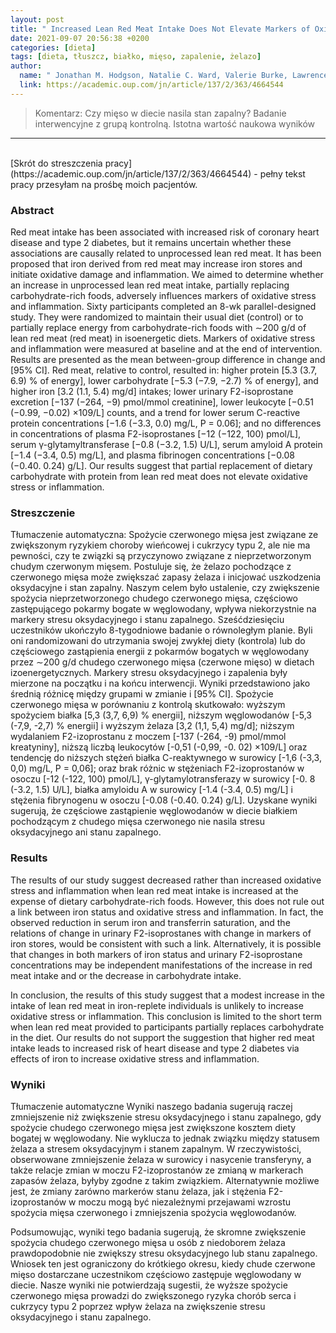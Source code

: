 ```yaml
---
layout: post
title: " Increased Lean Red Meat Intake Does Not Elevate Markers of Oxidative Stress and Inflammation in Humans "
date: 2021-09-07 20:56:38 +0200
categories: [dieta]
tags: [dieta, tłuszcz, białko, mięso, zapalenie, żelazo]
author:
  name: " Jonathan M. Hodgson, Natalie C. Ward, Valerie Burke, Lawrence J. Beilin, Ian B. Puddey "
  link: https://academic.oup.com/jn/article/137/2/363/4664544
---
```

> Komentarz: Czy mięso w diecie nasila stan zapalny?
> Badanie interwencyjne z grupą kontrolną. Istotna wartość naukowa wyników

<hr>
<br>
[Skrót do streszczenia pracy](https://academic.oup.com/jn/article/137/2/363/4664544) - pełny tekst pracy przesyłam na prośbę moich pacjentów.



### Abstract
Red meat intake has been associated with increased risk of coronary heart disease and type 2 diabetes, but it remains uncertain whether these associations are causally related to unprocessed lean red meat. It has been proposed that iron derived from red meat may increase iron stores and initiate oxidative damage and inflammation. We aimed to determine whether an increase in unprocessed lean red meat intake, partially replacing carbohydrate-rich foods, adversely influences markers of oxidative stress and inflammation. Sixty participants completed an 8-wk parallel-designed study. They were randomized to maintain their usual diet (control) or to partially replace energy from carbohydrate-rich foods with ∼200 g/d of lean red meat (red meat) in isoenergetic diets. Markers of oxidative stress and inflammation were measured at baseline and at the end of intervention. Results are presented as the mean between-group difference in change and [95% CI]. Red meat, relative to control, resulted in: higher protein [5.3 (3.7, 6.9) % of energy], lower carbohydrate [−5.3 (−7.9, −2.7) % of energy], and higher iron [3.2 (1.1, 5.4) mg/d] intakes; lower urinary F2-isoprostane excretion [−137 (−264, −9) pmol/mmol creatinine], lower leukocyte [−0.51 (−0.99, −0.02) ×109/L] counts, and a trend for lower serum C-reactive protein concentrations [−1.6 (−3.3, 0.0) mg/L, P = 0.06]; and no differences in concentrations of plasma F2-isoprostanes [−12 (−122, 100) pmol/L], serum γ-glytamyltransferase [−0.8 (−3.2, 1.5) U/L], serum amyloid A protein [−1.4 (−3.4, 0.5) mg/L], and plasma fibrinogen concentrations [−0.08 (−0.40. 0.24) g/L]. Our results suggest that partial replacement of dietary carbohydrate with protein from lean red meat does not elevate oxidative stress or inflammation.

### Streszczenie
Tłumaczenie automatyczna:
Spożycie czerwonego mięsa jest związane ze zwiększonym ryzykiem choroby wieńcowej i cukrzycy typu 2, ale nie ma pewności, czy te związki są przyczynowo związane z nieprzetworzonym chudym czerwonym mięsem. Postuluje się, że żelazo pochodzące z czerwonego mięsa może zwiększać zapasy żelaza i inicjować uszkodzenia oksydacyjne i stan zapalny. Naszym celem było ustalenie, czy zwiększenie spożycia nieprzetworzonego chudego czerwonego mięsa, częściowo zastępującego pokarmy bogate w węglowodany, wpływa niekorzystnie na markery stresu oksydacyjnego i stanu zapalnego. Sześćdziesięciu uczestników ukończyło 8-tygodniowe badanie o równoległym planie. Byli oni randomizowani do utrzymania swojej zwykłej diety (kontrola) lub do częściowego zastąpienia energii z pokarmów bogatych w węglowodany przez ∼200 g/d chudego czerwonego mięsa (czerwone mięso) w dietach izoenergetycznych. Markery stresu oksydacyjnego i zapalenia były mierzone na początku i na końcu interwencji. Wyniki przedstawiono jako średnią różnicę między grupami w zmianie i [95% CI]. Spożycie czerwonego mięsa w porównaniu z kontrolą skutkowało: wyższym spożyciem białka [5,3 (3,7, 6,9) % energii], niższym węglowodanów [-5,3 (-7,9, -2,7) % energii] i wyższym żelaza [3,2 (1,1, 5,4) mg/d]; niższym wydalaniem F2-izoprostanu z moczem [-137 (-264, -9) pmol/mmol kreatyniny], niższą liczbą leukocytów [-0,51 (-0,99, -0. 02) ×109/L] oraz tendencję do niższych stężeń białka C-reaktywnego w surowicy [-1,6 (-3,3, 0,0) mg/L, P = 0,06]; oraz brak różnic w stężeniach F2-izoprostanów w osoczu [-12 (-122, 100) pmol/L], γ-glytamylotransferazy w surowicy [-0. 8 (-3.2, 1.5) U/L], białka amyloidu A w surowicy [-1.4 (-3.4, 0.5) mg/L] i stężenia fibrynogenu w osoczu [-0.08 (-0.40. 0.24) g/L]. Uzyskane wyniki sugerują, że częściowe zastąpienie węglowodanów w diecie białkiem pochodzącym z chudego mięsa czerwonego nie nasila stresu oksydacyjnego ani stanu zapalnego.


### Results 
The results of our study suggest decreased rather than increased oxidative stress and inflammation when lean red meat intake is increased at the expense of dietary carbohydrate-rich foods. However, this does not rule out a link between iron status and oxidative stress and inflammation. In fact, the observed reduction in serum iron and transferrin saturation, and the relations of change in urinary F2-isoprostanes with change in markers of iron stores, would be consistent with such a link. Alternatively, it is possible that changes in both markers of iron status and urinary F2-isoprostane concentrations may be independent manifestations of the increase in red meat intake and or the decrease in carbohydrate intake.

In conclusion, the results of this study suggest that a modest increase in the intake of lean red meat in iron-replete individuals is unlikely to increase oxidative stress or inflammation. This conclusion is limited to the short term when lean red meat provided to participants partially replaces carbohydrate in the diet. Our results do not support the suggestion that higher red meat intake leads to increased risk of heart disease and type 2 diabetes via effects of iron to increase oxidative stress and inflammation.

### Wyniki
Tłumaczenie automatyczne
Wyniki naszego badania sugerują raczej zmniejszenie niż zwiększenie stresu oksydacyjnego i stanu zapalnego, gdy spożycie chudego czerwonego mięsa jest zwiększone kosztem diety bogatej w węglowodany. Nie wyklucza to jednak związku między statusem żelaza a stresem oksydacyjnym i stanem zapalnym. W rzeczywistości, obserwowane zmniejszenie żelaza w surowicy i nasycenie transferyny, a także relacje zmian w moczu F2-izoprostanów ze zmianą w markerach zapasów żelaza, byłyby zgodne z takim związkiem. Alternatywnie możliwe jest, że zmiany zarówno markerów stanu żelaza, jak i stężenia F2-izoprostanów w moczu mogą być niezależnymi przejawami wzrostu spożycia mięsa czerwonego i zmniejszenia spożycia węglowodanów.

Podsumowując, wyniki tego badania sugerują, że skromne zwiększenie spożycia chudego czerwonego mięsa u osób z niedoborem żelaza prawdopodobnie nie zwiększy stresu oksydacyjnego lub stanu zapalnego. Wniosek ten jest ograniczony do krótkiego okresu, kiedy chude czerwone mięso dostarczane uczestnikom częściowo zastępuje węglowodany w diecie. Nasze wyniki nie potwierdzają sugestii, że wyższe spożycie czerwonego mięsa prowadzi do zwiększonego ryzyka chorób serca i cukrzycy typu 2 poprzez wpływ żelaza na zwiększenie stresu oksydacyjnego i stanu zapalnego.
